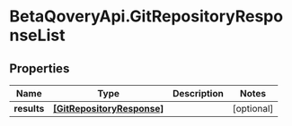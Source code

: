 # BetaQoveryApi.GitRepositoryResponseList

## Properties

Name | Type | Description | Notes
------------ | ------------- | ------------- | -------------
**results** | [**[GitRepositoryResponse]**](GitRepositoryResponse.md) |  | [optional] 


